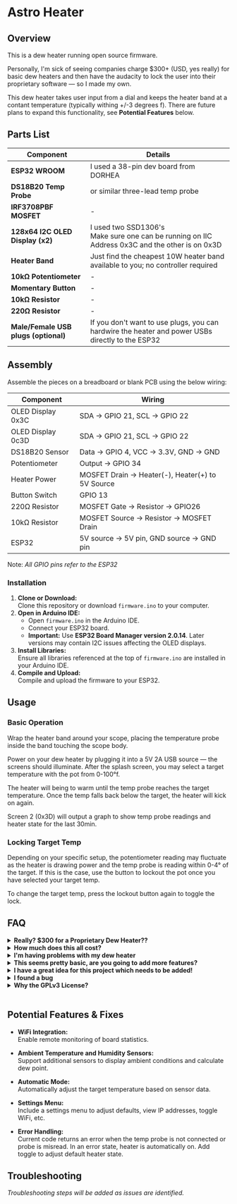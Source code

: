 # Astro Heater
## Overview
This is a dew heater running open source firmware. 

Personally, I'm sick of seeing companies charge $300+ (USD, yes really) for basic dew heaters and then have the audacity to lock the user into their proprietary software — so I made my own.

This dew heater takes user input from a dial and keeps the heater band at a contant temperature (typically withing +/-3 degrees f). There are future plans to expand this functionality, see **Potential Features** below.


## Parts List
| Component                     | Details |
|--------------------------------|---------|
| **ESP32 WROOM**               | I used a 38-pin dev board from DORHEA |
| **DS18B20 Temp Probe**        | or similar three-lead temp probe |
| **IRF3708PBF MOSFET**         | - |
| **128x64 I2C OLED Display (x2)** | I used two SSD1306's<br>Make sure one can be running on IIC Address 0x3C and the other is on 0x3D |
| **Heater Band**               | Just find the cheapest 10W heater band available to you; no controller required |
| **10kΩ Potentiometer**        | - |
| **Momentary Button**          | - |
| **10kΩ Resistor**             | - |
| **220Ω Resistor**             | - |
| **Male/Female USB plugs (optional)** | If you don't want to use plugs, you can hardwire the heater and power USBs directly to the ESP32 |



## Assembly
Assemble the pieces on a breadboard or blank PCB using the below wiring:

| Component          | Wiring  |
|-------------------|------------|
| OLED Display 0x3C  | SDA -> GPIO 21, SCL -> GPIO 22 |
| OLED Display 0c3D  | SDA -> GPIO 21, SCL -> GPIO 22 |
| DS18B20 Sensor   | Data -> GPIO 4, VCC -> 3.3V, GND -> GND |
| Potentiometer    | Output -> GPIO 34 |
| Heater Power     | MOSFET Drain -> Heater(-), Heater(+) to 5V Source |
| Button Switch    | GPIO 13 |
| 220Ω Resistor | MOSFET Gate -> Resistor -> GPIO26 |
| 10kΩ Resistor | MOSFET Source -> Resistor -> MOSFET Drain |
| ESP32 | 5V source -> 5V pin, GND source -> GND pin |

Note: *All GPIO pins refer to the ESP32*


### Installation

1. **Clone or Download:**  
   Clone this repository or download `firmware.ino` to your computer.
2. **Open in Arduino IDE:**  
   - Open `firmware.ino` in the Arduino IDE.
   - Connect your ESP32 board.
   - **Important:** Use **ESP32 Board Manager version 2.0.14**. Later versions may contain I2C issues affecting the OLED displays.
3. **Install Libraries:**  
   Ensure all libraries referenced at the top of `firmware.ino` are installed in your Arduino IDE.
4. **Compile and Upload:**  
   Compile and upload the firmware to your ESP32.


## Usage

### Basic Operation
Wrap the heater band around your scope, placing the temperature probe inside the band touching the scope body.

Power on your dew heater by plugging it into a 5V 2A USB source — the screens should illuminate. After the splash screen, you may select a target temperature with the pot from 0-100°f. 

The heater will being to warm until the temp probe reaches the target temperature. Once the temp falls back below the target, the heater will kick on again.

Screen 2 (0x3D) will output a graph to show temp probe readings and heater state for the last 30min.

### Locking Target Temp
Depending on your specific setup, the potentiometer reading may fluctuate as the heater is drawing power and the temp probe is reading within 0-4° of the target. If this is the case, use the button to lockout the pot once you have selected your target temp.

To change the target temp, press the lockout button again to toggle the lock.


## FAQ

<details>
  <summary><strong>Really? $300 for a Proprietary Dew Heater??</strong></summary>
  <p>Ok, maybe I fudged a bit there — but at the time of writing the <em>Pegasus DewMaster 2</em> is $279 below VAT and Shipping costs, and that's before buying the actual heating bands as well.
  
  Now, this current setup doesn't do <em>quite</em> as much as the <em>DewMaster</em>, but it is a <strong>whole</strong> lot cheaper. I built my personal setup for ~$50, and you could do it cheaper if you got better deals or already had some of the parts.
  
  See the Potential Features section below to see some things which might be added soon to truly make this a replacement for the <em>Pegasus</em>.</p>
</details>

<details>
  <summary><strong>How much does this all cost?</strong></summary>
  <p>About $50 if you have to buy everything, but you can save some money if you get better deals than I did or have some of these parts already laying around.
  
  I tried to use common components so you might be able to find somebody willing to part with a resistor or two.</p>
</details>

<details>
  <summary><strong>I'm having problems with my dew heater</strong></summary>
  <p>Ok, that's not really a question, but check out the Troubleshooting section below!</p>
</details>

<details>
  <summary><strong>This seems pretty basic, are you going to add more features?</strong></summary>
  <p>Short Answer: Probably
  
  Long Answer: I have a job and a life, <em>but</em> part of my life is Astronomy, so I'll add new features as I think of them and have the time to implement them. I won't be keeping any sort of update schedule, but you can follow this repo to be notified of the changes.</p>
</details>

<details>
  <summary><strong>I have a great idea for this project which needs to be added!</strong></summary>
  <p>That's great! That's the beauty of FOSS, feel free to make a fork of this project and get working on it!  :)
  
  If you want to collab on the main branch, make a pull request with your changes and I'll take a look.
  
  If you just have a feature you'd like to request, make an issue report and tag it as `feature request`.</p>
</details>

<details>
  <summary><strong>I found a bug</strong></summary>
  <p>Ooh, not good. Create an issue report and I'll take a look.
  
  Try to include as much info as you can to help me recreate the bug: ESP32 model#, part#'s, Serial Monitor outputs etc.
  
  Make sure to tag your post with `bug`.</p>
</details>

<details>
  <summary><strong>Why the GPLv3 License?</strong></summary>
  <p>Pretty simply put, I don't want anyone to try and charge money for this code (that includes <em>me</em>). I'm putting this out into the world so anyone can put together their own dew heater that just works. I want to make sure you have the right to use this code, for free, in perpetuity — and GNU's GPL license allows me to do that. 
  
  Check out https://www.gnu.org/licenses/gpl-3.0.en.html to learn more.</p>
</details>
<br>


## Potential Features & Fixes

- **WiFi Integration:**  
  Enable remote monitoring of board statistics.

- **Ambient Temperature and Humidity Sensors:**  
  Support additional sensors to display ambient conditions and calculate dew point.

- **Automatic Mode:**  
  Automatically adjust the target temperature based on sensor data.

- **Settings Menu:**  
  Include a settings menu to adjust defaults, view IP addresses, toggle WiFi, etc.

- **Error Handling:**  
  Current code returns an error when the temp probe is not connected or probe is misread. In an error state, heater is automatically on. Add toggle to adjust default heater state.


## Troubleshooting
*Troubleshooting steps will be added as issues are identified.*